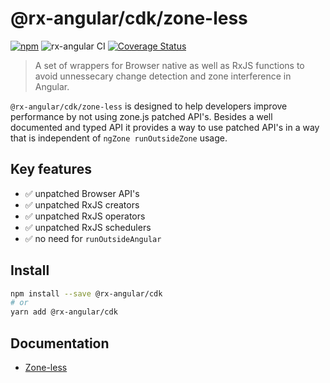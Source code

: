# @rx-angular/cdk/zone-less

[![npm](https://img.shields.io/npm/v/%40rx-angular%2Fcdk.svg)](https://www.npmjs.com/package/%40rx-angular%2Fcdk)
![rx-angular CI](https://github.com/rx-angular/rx-angular/workflows/rx-angular%20CI/badge.svg?branch=main)
[![Coverage Status](https://raw.githubusercontent.com/rx-angular/rx-angular/github-pages/docs/test-coverage/cdk/jest-coverage-badge.svg)](https://rx-angular.github.io/rx-angular/test-coverage/cdk/lcov-report/index.html)

> A set of wrappers for Browser native as well as RxJS functions to avoid unnessecary change detection and zone interference in Angular.

`@rx-angular/cdk/zone-less` is designed to help developers improve performance by not using zone.js patched API's.
Besides a well documented and typed API it provides a way to use patched API's in a way that is independent of `ngZone runOutsideZone` usage.

## Key features

- ✅ unpatched Browser API's
- ✅ unpatched RxJS creators
- ✅ unpatched RxJS operators
- ✅ unpatched RxJS schedulers
- ✅ no need for `runOutsideAngular`

## Install

```bash
npm install --save @rx-angular/cdk
# or
yarn add @rx-angular/cdk
```

## Documentation

- [Zone-less](https://rx-angular.io/docs/cdk/zone-less)
